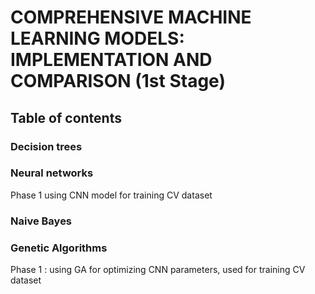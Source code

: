 # COMPREHENSIVE MACHINE LEARNING MODELS: IMPLEMENTATION AND COMPARISON (1st Stage) 

## Table of contents

### Decision trees

### Neural networks
Phase 1 using CNN model for training CV dataset
### Naive Bayes

### Genetic Algorithms
Phase 1 : using GA for optimizing CNN parameters, used for training CV dataset
